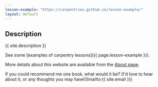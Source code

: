 ```yaml
---
lesson-example: "https://carpentries.github.io/lesson-example/"
layout: default 
---
```


## Description
{{ site.description }}

See some [examples of carpentry lessons]({{ page.lesson-example }}).

More details about this website are available from the [About page](about).

If you could recommend me one book, what would it be? [I'd love to hear about it, or any thoughts you may have!](mailto:{{ site.email }})
